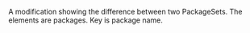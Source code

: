 A modification showing the difference between two PackageSets. The elements are packages. Key is package name.